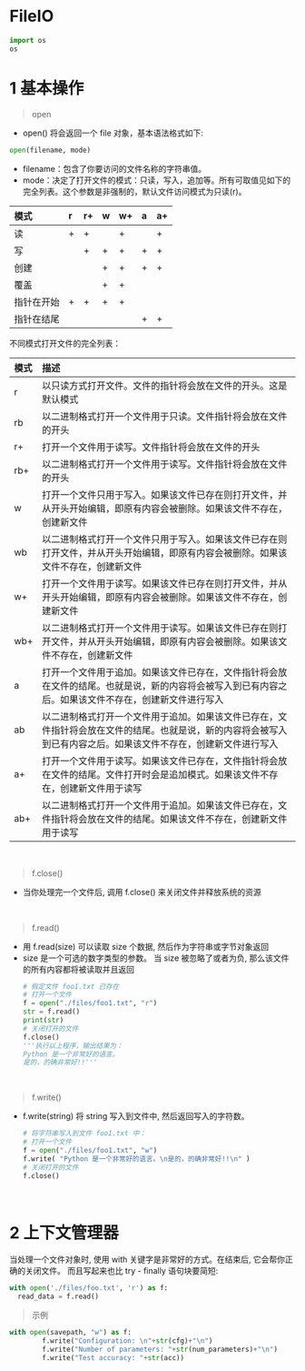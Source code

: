 &emsp;
# FileIO

```py
import os
os
```


# 1 基本操作
>open
- open() 将会返回一个 file 对象，基本语法格式如下:
```python
open(filename, mode)
```
- filename：包含了你要访问的文件名称的字符串值。
- mode：决定了打开文件的模式：只读，写入，追加等。所有可取值见如下的完全列表。这个参数是非强制的，默认文件访问模式为只读(r)。

模式	|r	|r+	|w	|w+	|a	|a+
:--|:--|:--|:--|:--|:--|:--
读	|+	|+	|	|+	|	|+
写	|	|+	|+	|+	|+	|+
创建	|	|	|+	|+	|+	|+
覆盖	|	|	|+	|+	|	|
指针在开始	|+	|+	|+	|+	|	|
指针在结尾	|	|	|	|	|+	|+



不同模式打开文件的完全列表：

模式	|描述
:--|:--
r	|以只读方式打开文件。文件的指针将会放在文件的开头。这是默认模式
rb	|以二进制格式打开一个文件用于只读。文件指针将会放在文件的开头
r+	|打开一个文件用于读写。文件指针将会放在文件的开头
rb+	|以二进制格式打开一个文件用于读写。文件指针将会放在文件的开头
w	|打开一个文件只用于写入。如果该文件已存在则打开文件，并从开头开始编辑，即原有内容会被删除。如果该文件不存在，创建新文件
wb	|以二进制格式打开一个文件只用于写入。如果该文件已存在则打开文件，并从开头开始编辑，即原有内容会被删除。如果该文件不存在，创建新文件
w+	|打开一个文件用于读写。如果该文件已存在则打开文件，并从开头开始编辑，即原有内容会被删除。如果该文件不存在，创建新文件
wb+	|以二进制格式打开一个文件用于读写。如果该文件已存在则打开文件，并从开头开始编辑，即原有内容会被删除。如果该文件不存在，创建新文件
a	|打开一个文件用于追加。如果该文件已存在，文件指针将会放在文件的结尾。也就是说，新的内容将会被写入到已有内容之后。如果该文件不存在，创建新文件进行写入
ab	|以二进制格式打开一个文件用于追加。如果该文件已存在，文件指针将会放在文件的结尾。也就是说，新的内容将会被写入到已有内容之后。如果该文件不存在，创建新文件进行写入
a+	|打开一个文件用于读写。如果该文件已存在，文件指针将会放在文件的结尾。文件打开时会是追加模式。如果该文件不存在，创建新文件用于读写
ab+	|以二进制格式打开一个文件用于追加。如果该文件已存在，文件指针将会放在文件的结尾。如果该文件不存在，创建新文件用于读写


&emsp;
>f.close()
- 当你处理完一个文件后, 调用 f.close() 来关闭文件并释放系统的资源



&emsp;
>f.read()
- 用 f.read(size) 可以读取 size 个数据, 然后作为字符串或字节对象返回
- size 是一个可选的数字类型的参数。 当 size 被忽略了或者为负, 那么该文件的所有内容都将被读取并且返回
  ```python
  # 假定文件 foo1.txt 已存在
  # 打开一个文件
  f = open("./files/foo1.txt", "r")
  str = f.read()
  print(str)
  # 关闭打开的文件
  f.close()
  '''执行以上程序，输出结果为：
  Python 是一个非常好的语言。
  是的，的确非常好!!'''
  ```

&emsp;
>f.write()
- f.write(string) 将 string 写入到文件中, 然后返回写入的字符数。
  ```python
  # 将字符串写入到文件 foo1.txt 中：
  # 打开一个文件
  f = open("./files/foo1.txt", "w")
  f.write( "Python 是一个非常好的语言。\n是的，的确非常好!!\n" )
  # 关闭打开的文件
  f.close()
  ```




&emsp;
# 2 上下文管理器
当处理一个文件对象时, 使用 with 关键字是非常好的方式。在结束后, 它会帮你正确的关闭文件。 而且写起来也比 try - finally 语句块要简短:

```python
with open('./files/foo.txt', 'r') as f:
  read_data = f.read()
```

>示例
```python
with open(savepath, "w") as f:
        f.write("Configuration: \n"+str(cfg)+"\n")
        f.write("Number of parameters: "+str(num_parameters)+"\n")
        f.write("Test accuracy: "+str(acc))
```

